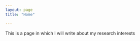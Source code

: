 ```yaml
---
layout: page
title: "Home"

---
```

This is a page in which I will write about my research interests
